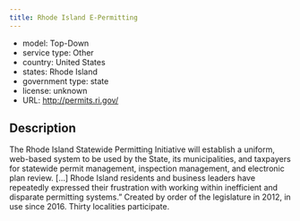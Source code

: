 ```yaml
---
title: Rhode Island E-Permitting
---
```


- model: Top-Down
- service type: Other
- country: United States
- states: Rhode Island
- government type: state
- license: unknown
- URL: http://permits.ri.gov/

## Description
The Rhode Island Statewide Permitting Initiative will establish a uniform, web-based system to be used by the State, its municipalities, and taxpayers for statewide permit management, inspection management, and electronic plan review. [...] Rhode Island residents and business leaders have repeatedly expressed their frustration with working within inefficient and disparate permitting systems.” Created by order of the legislature in 2012, in use since 2016. Thirty localities participate.
